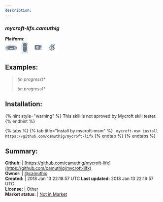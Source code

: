 ```yaml
---
description: 
---
```


### _mycroft-lifx.camuthig_  
  
**Platform:**  
 ![Mark I](../.gitbook/assets/mark-1-icon.png)  ![Mark II](../.gitbook/assets/mark-2-icon.png)  ![Picroft](../.gitbook/assets/picroft-icon.png)  ![plasmoid](../.gitbook/assets/kde.png)   
## Examples:  
> *(in progress)**  
>   
> *(in progress)**  
>   
  
## Installation:  
{% hint style="warning" %}
This skill is not aproved by Mycroft skill tester.
{% endhint %}
    
{% tabs %}
{% tab title="Install by mycroft-msm" %}
``` mycroft-msm install https://github.com/camuthig/mycroft-lifx```
{% endtab %}
  {% endtabs %}
    
## Summary:  
**Github:** | [https://github.com/camuthig/mycroft-lifx](https://github.com/camuthig/mycroft-lifx)  
**Owner:** | [@camuthig](https://github.com/camuthig)  
**Created:** | 2018 Jan 13 22:18:57 UTC  **Last updated:** 2018 Jan 13 22:19:57 UTC  
**License:** | Other  
**Market status:** | [Not in Market](https://market.mycroft.ai/skill/)  
